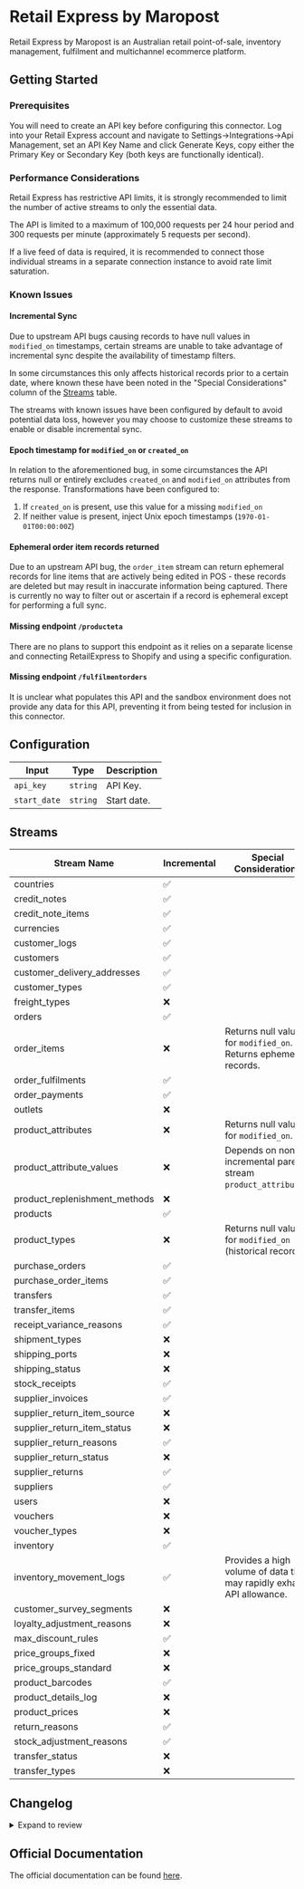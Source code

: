 # Retail Express by Maropost
Retail Express by Maropost is an Australian retail point-of-sale, inventory management, fulfilment and multichannel ecommerce platform.

## Getting Started

### Prerequisites
You will need to create an API key before configuring this connector. Log into your Retail Express account and navigate to Settings→Integrations→Api Management, set an API Key Name and click Generate Keys, copy either the Primary Key or Secondary Key (both keys are functionally identical).

### Performance Considerations
Retail Express has restrictive API limits, it is strongly recommended to limit the number of active streams to only the essential data.

The API is limited to a maximum of 100,000 requests per 24 hour period and 300 requests per minute (approximately 5 requests per second).

If a live feed of data is required, it is recommended to connect those individual streams in a separate connection instance to avoid rate limit saturation.

### Known Issues

#### Incremental Sync
Due to upstream API bugs causing records to have null values in `modified_on` timestamps, certain streams are unable to take advantage of incremental sync despite the availability of timestamp filters. 

In some circumstances this only affects historical records prior to a certain date, where known these have been noted in the "Special Considerations" column of the [Streams](#Streams) table.

The streams with known issues have been configured by default to avoid potential data loss, however you may choose to customize these streams to enable or disable incremental sync.

#### Epoch timestamp for `modified_on` or `created_on`
In relation to the aforementioned bug, in some circumstances the API returns null or entirely excludes `created_on` and `modified_on` attributes from the response. Transformations have been configured to:

1. If `created_on` is present, use this value for a missing `modified_on`
2. If neither value is present, inject Unix epoch timestamps (`1970-01-01T00:00:00Z`)

#### Ephemeral order item records returned
Due to an upstream API bug, the `order_item` stream can return ephemeral records for line items that are actively being edited in POS - these records are deleted but may result in inaccurate information being captured. There is currently no way to filter out or ascertain if a record is ephemeral except for performing a full sync.

#### Missing endpoint `/producteta`
There are no plans to support this endpoint as it relies on a separate license and connecting RetailExpress to Shopify and using a specific configuration.

#### Missing endpoint `/fulfilmentorders`
It is unclear what populates this API and the sandbox environment does not provide any data for this API, preventing it from being tested for inclusion in this connector.

## Configuration

| Input | Type | Description |
|-------|------|-------------|
| `api_key` | `string` | API Key.  |
| `start_date` | `string` | Start date.  |

## Streams
| Stream Name | Incremental | Special Considerations |
|-------------|-------------|------------------------|
| countries |  ✅  |
| credit_notes |  ✅  |
| credit_note_items |  ✅  |
| currencies |  ✅  |
| customer_logs |  ✅  |
| customers |  ✅  |
| customer_delivery_addresses |  ✅  |
| customer_types |  ✅  |
| freight_types |  ❌  |
| orders |  ✅  |
| order_items |  ❌  | Returns null values for `modified_on`. Returns ephemeral records.
| order_fulfilments |  ✅  |
| order_payments |  ✅  |
| outlets |  ❌  |
| product_attributes |  ❌  | Returns null values for `modified_on`.
| product_attribute_values |  ❌  | Depends on non-incremental parent stream `product_attributes`.
| product_replenishment_methods |  ❌  |
| products |  ✅  |
| product_types |  ❌  | Returns null values for `modified_on` (historical records).
| purchase_orders |  ✅  |
| purchase_order_items |  ✅  |
| transfers |  ✅  |
| transfer_items |  ✅  |
| receipt_variance_reasons |  ✅  |
| shipment_types |  ❌  |
| shipping_ports |  ❌  |
| shipping_status |  ❌  |
| stock_receipts |  ✅  |
| supplier_invoices |  ✅  |
| supplier_return_item_source |  ❌  |
| supplier_return_item_status |  ❌  |
| supplier_return_reasons |  ✅  |
| supplier_return_status |  ❌  |
| supplier_returns |  ✅  |
| suppliers |  ✅  |
| users |  ❌  |
| vouchers |  ❌  |
| voucher_types |  ❌  |
| inventory |  ✅  |
| inventory_movement_logs |  ✅  | Provides a high volume of data that may rapidly exhaust API allowance.
| customer_survey_segments |  ❌  |
| loyalty_adjustment_reasons |  ❌  |
| max_discount_rules |  ✅  |
| price_groups_fixed |  ❌  |
| price_groups_standard |  ❌  |
| product_barcodes |  ✅  |
| product_details_log |  ❌  |
| product_prices |  ❌  |
| return_reasons |  ✅  |
| stock_adjustment_reasons |  ✅  |
| transfer_status |  ❌  |
| transfer_types |  ❌  |


## Changelog

<details>
  <summary>Expand to review</summary>

| Version          | Date              | Pull Request | Subject        |
|------------------|-------------------|--------------|----------------|
| 0.0.22 | 2025-08-16 | [65018](https://github.com/airbytehq/airbyte/pull/65018) | Update dependencies |
| 0.0.21 | 2025-08-02 | [64464](https://github.com/airbytehq/airbyte/pull/64464) | Update dependencies |
| 0.0.20 | 2025-07-20 | [63655](https://github.com/airbytehq/airbyte/pull/63655) | Update dependencies |
| 0.0.19 | 2025-06-14 | [61300](https://github.com/airbytehq/airbyte/pull/61300) | Update dependencies |
| 0.0.18 | 2025-05-24 | [60459](https://github.com/airbytehq/airbyte/pull/60459) | Update dependencies |
| 0.0.17 | 2025-05-10 | [60149](https://github.com/airbytehq/airbyte/pull/60149) | Update dependencies |
| 0.0.16 | 2025-05-04 | [59615](https://github.com/airbytehq/airbyte/pull/59615) | Update dependencies |
| 0.0.15 | 2025-04-27 | [59025](https://github.com/airbytehq/airbyte/pull/59025) | Update dependencies |
| 0.0.14 | 2025-04-19 | [58390](https://github.com/airbytehq/airbyte/pull/58390) | Update dependencies |
| 0.0.13 | 2025-04-12 | [58007](https://github.com/airbytehq/airbyte/pull/58007) | Update dependencies |
| 0.0.12 | 2025-04-05 | [57361](https://github.com/airbytehq/airbyte/pull/57361) | Update dependencies |
| 0.0.11 | 2025-03-29 | [56737](https://github.com/airbytehq/airbyte/pull/56737) | Update dependencies |
| 0.0.10 | 2025-03-22 | [56175](https://github.com/airbytehq/airbyte/pull/56175) | Update dependencies |
| 0.0.9 | 2025-03-14 | [55765](https://github.com/airbytehq/airbyte/pull/55765) | Update dependencies |
| 0.0.8 | 2025-03-08 | [55557](https://github.com/airbytehq/airbyte/pull/55557) | Update dependencies |
| 0.0.7 | 2025-03-01 | [54997](https://github.com/airbytehq/airbyte/pull/54997) | Update dependencies |
| 0.0.6 | 2025-02-23 | [54588](https://github.com/airbytehq/airbyte/pull/54588) | Update dependencies |
| 0.0.5 | 2025-02-15 | [54008](https://github.com/airbytehq/airbyte/pull/54008) | Update dependencies |
| 0.0.4 | 2025-02-08 | [53484](https://github.com/airbytehq/airbyte/pull/53484) | Update dependencies |
| 0.0.3 | 2025-02-01 | [53016](https://github.com/airbytehq/airbyte/pull/53016) | Update dependencies |
| 0.0.2 | 2025-01-25 | [52467](https://github.com/airbytehq/airbyte/pull/52467) | Update dependencies |
| 0.0.1 | 2025-01-17 | | Initial release by [@GamesmenJordan](https://github.com/GamesmenJordan) via Connector Builder |

</details>

## Official Documentation
The official documentation can be found [here](https://developer.retailexpress.com.au/getting-started).

